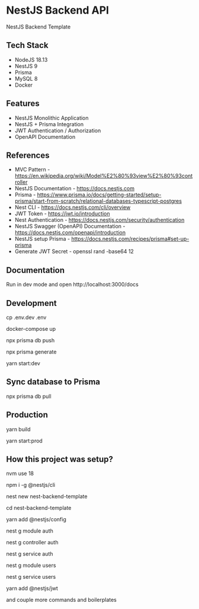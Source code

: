 # NestJS Backend API
NestJS Backend Template

## Tech Stack
- NodeJS 18.13
- NestJS 9
- Prisma
- MySQL 8
- Docker

## Features
- NestJS Monolithic Application
- NestJS + Prisma Integration
- JWT Authentication / Authorization
- OpenAPI Documentation

## References
- MVC Pattern - https://en.wikipedia.org/wiki/Model%E2%80%93view%E2%80%93controller
- NestJS Documentation - https://docs.nestjs.com
- Prisma - https://www.prisma.io/docs/getting-started/setup-prisma/start-from-scratch/relational-databases-typescript-postgres
- Nest CLI - https://docs.nestjs.com/cli/overview
- JWT Token - https://jwt.io/introduction
- Nest Authentication - https://docs.nestjs.com/security/authentication
- NestJS Swagger (OpenAPI) Documentation - https://docs.nestjs.com/openapi/introduction
- NestJS setup Prisma - https://docs.nestjs.com/recipes/prisma#set-up-prisma
- Generate JWT Secret - openssl rand -base64 12

## Documentation
Run in dev mode and open http://localhost:3000/docs

## Development

  cp .env.dev .env

  docker-compose up

  npx prisma db push

  npx prisma generate

  yarn start:dev

## Sync database to Prisma
  npx prisma db pull

## Production
  yarn build

  yarn start:prod

## How this project was setup?
  nvm use 18

  npm i -g @nestjs/cli

  nest new nest-backend-template

  cd nest-backend-template
  
  yarn add @nestjs/config

  nest g module auth

  nest g controller auth

  nest g service auth

  nest g module users

  nest g service users

  yarn add @nestjs/jwt

and couple more commands and boilerplates